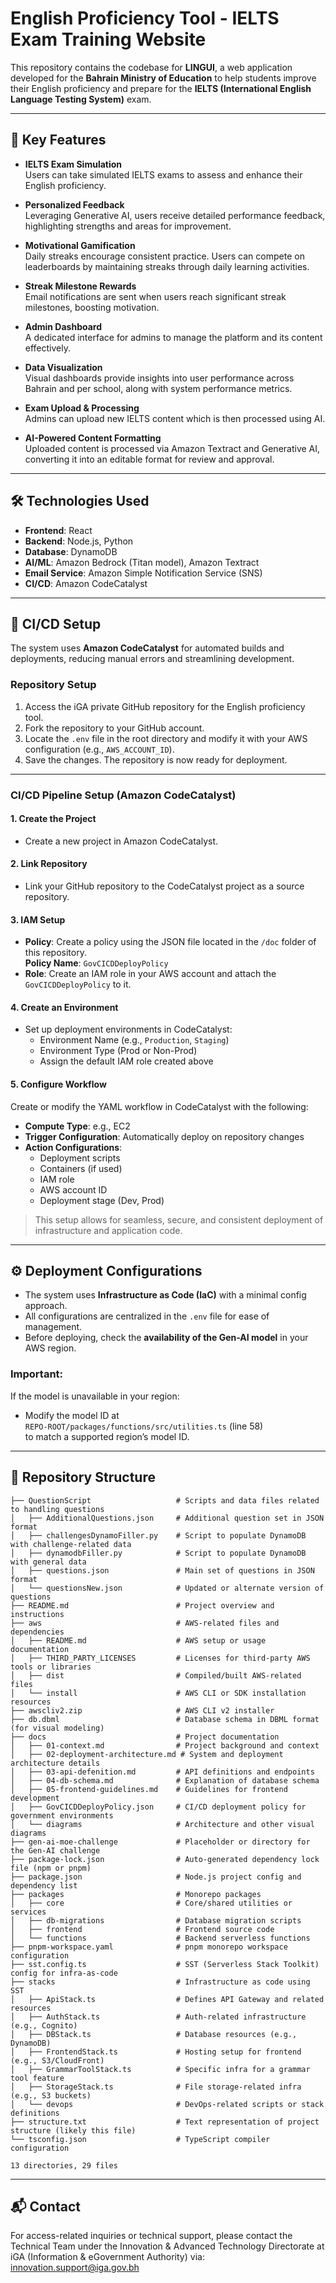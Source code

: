 # English Proficiency Tool - IELTS Exam Training Website

This repository contains the codebase for **LINGUI**, a web application developed for the **Bahrain Ministry of Education** to help students improve their English proficiency and prepare for the **IELTS (International English Language Testing System)** exam.

---

## 🚀 Key Features

- **IELTS Exam Simulation**  
  Users can take simulated IELTS exams to assess and enhance their English proficiency.

- **Personalized Feedback**  
  Leveraging Generative AI, users receive detailed performance feedback, highlighting strengths and areas for improvement.

- **Motivational Gamification**  
  Daily streaks encourage consistent practice. Users can compete on leaderboards by maintaining streaks through daily learning activities.

- **Streak Milestone Rewards**  
  Email notifications are sent when users reach significant streak milestones, boosting motivation.

- **Admin Dashboard**  
  A dedicated interface for admins to manage the platform and its content effectively.

- **Data Visualization**  
  Visual dashboards provide insights into user performance across Bahrain and per school, along with system performance metrics.

- **Exam Upload & Processing**  
  Admins can upload new IELTS content which is then processed using AI.

- **AI-Powered Content Formatting**  
  Uploaded content is processed via Amazon Textract and Generative AI, converting it into an editable format for review and approval.

---

## 🛠 Technologies Used

- **Frontend**: React  
- **Backend**: Node.js, Python  
- **Database**: DynamoDB  
- **AI/ML**: Amazon Bedrock (Titan model), Amazon Textract  
- **Email Service**: Amazon Simple Notification Service (SNS)  
- **CI/CD**: Amazon CodeCatalyst

---

## 🔄 CI/CD Setup

The system uses **Amazon CodeCatalyst** for automated builds and deployments, reducing manual errors and streamlining development.

### Repository Setup

1. Access the iGA private GitHub repository for the English proficiency tool.
2. Fork the repository to your GitHub account.
3. Locate the `.env` file in the root directory and modify it with your AWS configuration (e.g., `AWS_ACCOUNT_ID`).
4. Save the changes. The repository is now ready for deployment.

---

### CI/CD Pipeline Setup (Amazon CodeCatalyst)

#### 1. Create the Project
- Create a new project in Amazon CodeCatalyst.

#### 2. Link Repository
- Link your GitHub repository to the CodeCatalyst project as a source repository.

#### 3. IAM Setup
- **Policy**: Create a policy using the JSON file located in the `/doc` folder of this repository.  
  **Policy Name**: `GovCICDDeployPolicy`
- **Role**: Create an IAM role in your AWS account and attach the `GovCICDDeployPolicy` to it.

#### 4. Create an Environment
- Set up deployment environments in CodeCatalyst:
  - Environment Name (e.g., `Production`, `Staging`)
  - Environment Type (Prod or Non-Prod)
  - Assign the default IAM role created above

#### 5. Configure Workflow
Create or modify the YAML workflow in CodeCatalyst with the following:

- **Compute Type**: e.g., EC2  
- **Trigger Configuration**: Automatically deploy on repository changes  
- **Action Configurations**:
  - Deployment scripts
  - Containers (if used)
  - IAM role
  - AWS account ID
  - Deployment stage (Dev, Prod)

> This setup allows for seamless, secure, and consistent deployment of infrastructure and application code.

---

## ⚙️ Deployment Configurations

- The system uses **Infrastructure as Code (IaC)** with a minimal config approach.
- All configurations are centralized in the `.env` file for ease of management.
- Before deploying, check the **availability of the Gen-AI model** in your AWS region.

### Important:
If the model is unavailable in your region:
- Modify the model ID at  
  `REPO-ROOT/packages/functions/src/utilities.ts` (line 58)  
  to match a supported region’s model ID.

---

## 📁 Repository Structure

```plaintext
├── QuestionScript                   # Scripts and data files related to handling questions
│   ├── AdditionalQuestions.json     # Additional question set in JSON format
│   ├── challengesDynamoFiller.py    # Script to populate DynamoDB with challenge-related data
│   ├── dynamodbFiller.py            # Script to populate DynamoDB with general data
│   ├── questions.json               # Main set of questions in JSON format
│   └── questionsNew.json            # Updated or alternate version of questions
├── README.md                        # Project overview and instructions
├── aws                              # AWS-related files and dependencies
│   ├── README.md                    # AWS setup or usage documentation
│   ├── THIRD_PARTY_LICENSES         # Licenses for third-party AWS tools or libraries
│   ├── dist                         # Compiled/built AWS-related files
│   └── install                      # AWS CLI or SDK installation resources
├── awscliv2.zip                     # AWS CLI v2 installer
├── db.dbml                          # Database schema in DBML format (for visual modeling)
├── docs                             # Project documentation
│   ├── 01-context.md                # Project background and context
│   ├── 02-deployment-architecture.md # System and deployment architecture details
│   ├── 03-api-defenition.md         # API definitions and endpoints
│   ├── 04-db-schema.md              # Explanation of database schema
│   ├── 05-frontend-guidelines.md    # Guidelines for frontend development
│   ├── GovCICDDeployPolicy.json     # CI/CD deployment policy for government environments
│   └── diagrams                     # Architecture and other visual diagrams
├── gen-ai-moe-challenge             # Placeholder or directory for the Gen-AI challenge
├── package-lock.json                # Auto-generated dependency lock file (npm or pnpm)
├── package.json                     # Node.js project config and dependency list
├── packages                         # Monorepo packages
│   ├── core                         # Core/shared utilities or services
│   ├── db-migrations                # Database migration scripts
│   ├── frontend                     # Frontend source code
│   └── functions                    # Backend serverless functions
├── pnpm-workspace.yaml              # pnpm monorepo workspace configuration
├── sst.config.ts                    # SST (Serverless Stack Toolkit) config for infra-as-code
├── stacks                           # Infrastructure as code using SST
│   ├── ApiStack.ts                  # Defines API Gateway and related resources
│   ├── AuthStack.ts                 # Auth-related infrastructure (e.g., Cognito)
│   ├── DBStack.ts                   # Database resources (e.g., DynamoDB)
│   ├── FrontendStack.ts             # Hosting setup for frontend (e.g., S3/CloudFront)
│   ├── GrammarToolStack.ts          # Specific infra for a grammar tool feature
│   ├── StorageStack.ts              # File storage-related infra (e.g., S3 buckets)
│   └── devops                       # DevOps-related scripts or stack definitions
├── structure.txt                    # Text representation of project structure (likely this file)
└── tsconfig.json                    # TypeScript compiler configuration

13 directories, 29 files 
```

---

## 📬 Contact

For access-related inquiries or technical support, please contact the Technical Team under the Innovation & Advanced Technology Directorate at iGA (Information & eGovernment Authority) via:
innovation.support@iga.gov.bh
